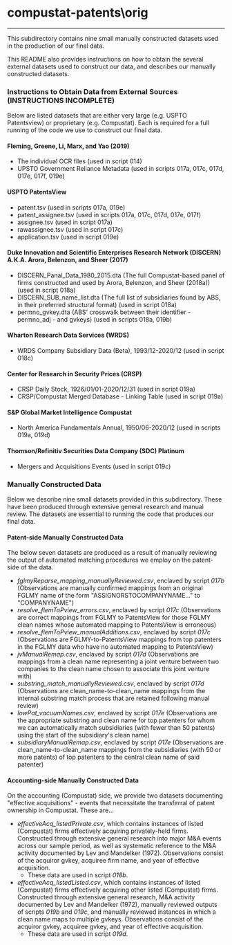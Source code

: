 # compustat-patents\orig

___

This subdirectory contains nine small manually constructed datasets used in the production of our final data.

This README also provides instructions on how to obtain the several external datasets used to construct our data, and describes our manually constructed datasets.

### Instructions to Obtain Data from External Sources (INSTRUCTIONS INCOMPLETE)

Below are listed datasets that are either very large (e.g. USPTO Patentsview) or proprietary (e.g. Compustat). Each is required for a full running of the code we use to construct our final data.

#### Fleming, Greene, Li, Marx, and Yao (2019)
- The individual OCR files (used in script 014)
- UPSTO Government Reliance Metadata (used in scripts 017a, 017c, 017d, 017e, 017f, 019e)
    
#### USPTO PatentsView
- patent.tsv (used in scripts 017a, 019e)
- patent_assignee.tsv (used in scripts 017a, 017c, 017d, 017e, 017f)
- assignee.tsv (used in script 017a)
- rawassignee.tsv (used in script 017c)
- application.tsv (used in script 019e)
    
#### Duke Innovation and Scientific Enterprises Research Network (DISCERN) A.K.A. Arora, Belenzon, and Sheer (2017)
- DISCERN_Panal_Data_1980_2015.dta (The full Compustat-based panel of firms constructed and used by Arora, Belenzon, and Sheer (2018a)) (used in script 018a)
- DISCERN_SUB_name_list.dta (The full list of subsidiaries found by ABS, in their preferred structural format) (used in script 018a)
- permno_gvkey.dta (ABS' crosswalk between their identifier - permno_adj - and gvkeys) (used in scripts 018a, 019b)
    
#### Wharton Research Data Services (WRDS)
- WRDS Company Subsidiary Data (Beta), 1993/12-2020/12 (used in script 018c)

#### Center for Research in Security Prices (CRSP)
- CRSP Daily Stock, 1926/01/01-2020/12/31 (used in script 019a)
- CRSP/Compustat Merged Database - Linking Table (used in script 019a)

#### S&P Global Market Intelligence Compustat
- North America Fundamentals Annual, 1950/06-2020/12 (used in scripts 019a, 019d)
    
#### Thomson/Refinitiv Securities Data Company (SDC) Platinum
- Mergers and Acquisitions Events (used in script 019c)


### Manually Constructed Data

Below we describe nine small datasets provided in this subdirectory. These have been produced through extensive general research and manual review. The datasets are essential to running the code that produces our final data.

#### Patent-side Manually Constructed Data

The below seven datasets are produced as a result of manually reviewing the output of automated matching procedures we employ on the patent-side of the data.

- *fglmyReparse_mapping_manuallyReviewed.csv*, enclaved by script *017b* (Observations are manually confirmed mappings from an original FGLMY name of the form "ASSIGNORSTOCOMPANYNAME..." to "COMPANYNAME")
- *resolve_flemToPview_errors.csv*, enclaved by script *017c* (Observations are correct mappings from FGLMY to PatentsView for those FGLMY clean names whose automated mapping to PatentsView is erroneous)
- *resolve_flemToPview_manualAdditions.csv*, enclaved by script *017c* (Observations are FGLMY-to-PatentsView mappings from top patenters in the FGLMY data who have no automated mapping to PatentsView)
- *jvManualRemap.csv*, enclaved by script *017d* (Observations are mappings from a clean name representing a joint venture between two companies to the clean name chosen to associate this joint venture with)
- *substring_match_manuallyReviewed.csv*, enclaved by script *017d* (Observations are clean_name-to-clean_name mappings from the internal substring match process that are retained following manual review)
- *lowPat_vacuumNames.csv*, enclaved by script *017e* (Observations are the appropriate substring and clean name for top patenters for whom we can automatically match subsidiaries (with fewer than 50 patents) using the start of the subsidiary's clean name)
- *subsidiaryManualRemap.csv*, enclaved by script *017e* (Observations are clean_name-to-clean_name mappings from the subsidiaries (with 50 or more patents) of top patenters to the central clean name of said patenter)

#### Accounting-side Manually Constructed Data

On the accounting (Compustat) side, we provide two datasets documenting "effective acquisitions" - events that necessitate the transferral of patent ownership in Compustat. These are...
- *effectiveAcq_listedPrivate.csv*, which contains instances of listed (Compustat) firms effectively acquiring privately-held firms. Constructed through extensive general research into major M&A events across our sample period, as well as systematic reference to the M&A activity documented by Lev and Mandelker (1972). Observations consist of the acquiror gvkey, acquiree firm name, and year of effective acquisition. 
    - These data are used in script *018b*.
- *effectiveAcq_listedListed.csv*, which contains instances of listed (Compustat) firms effectively acquiring other listed (Compustat) firms. Constructed through extensive general research, M&A activity documented by Lev and Mandelker (1972), manually reviewed outputs of scripts *019b* and *019c*, and manually reviewed instances in which a clean name maps to multiple gvkeys. Observations consist of the acquiror gvkey, acquiree gvkey, and year of effective acquisition. 
    - These data are used in script *019d*.